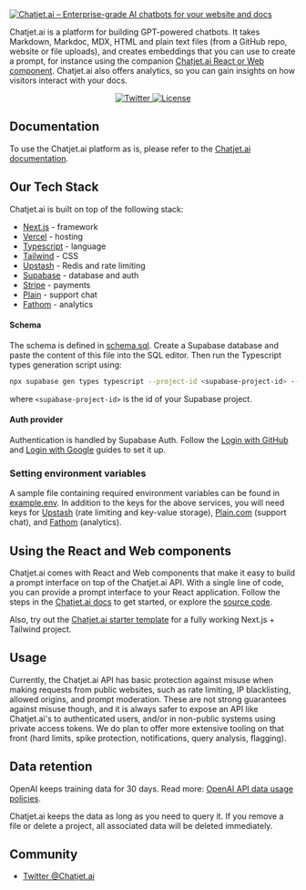   <a href="">
  <img alt="Chatjet.ai – Enterprise-grade AI chatbots for your website and docs" src="https://github.com/chatjet-ai/chatjet.ai/blob/main/Group%205.png?raw"
  <h1 align="center"></h1>
</a>
<br/>


Chatjet.ai is a platform for building GPT-powered chatbots. It takes Markdown, Markdoc, MDX, HTML and plain text files (from a GitHub repo, website or file uploads), and creates embeddings that you can use to create a prompt, for instance using the companion [Chatjet.ai React or Web component](https://Chatjet.ai.com/docs#components). Chatjet.ai also offers analytics, so you can gain insights on how visitors interact with your docs.

<p align="center">
  <a href="https://twitter.com/Chatjet.ai">
    <img alt="Twitter" src="https://img.shields.io/twitter/follow/Chatjet.ai?style=flat&label=%40Chatjet.ai&logo=twitter&color=0bf&logoColor=fff" />
  </a>
  <a aria-label="License" href="https://github.com/motifland/Chatjet.ai/blob/main/LICENSE">
    <img alt="License" src="https://img.shields.io/badge/License-Apache_2.0-blue.svg">
  </a>
</p>

## Documentation

To use the Chatjet.ai platform as is, please refer to the [Chatjet.ai documentation](https://Chatjet.ai/docs).

## Our Tech Stack

Chatjet.ai is built on top of the following stack:

- [Next.js](https://nextjs.org/) - framework
- [Vercel](https://vercel.com/) - hosting
- [Typescript](https://www.typescriptlang.org/) - language
- [Tailwind](https://tailwindcss.com/) - CSS
- [Upstash](https://upstash.com/) - Redis and rate limiting
- [Supabase](https://supabase.com/) - database and auth
- [Stripe](https://stripe.com/) - payments
- [Plain](https://plain.com/) - support chat
- [Fathom](https://usefathom.com/) - analytics


#### Schema

The schema is defined in [schema.sql](https://github.com/motifland/Chatjet.ai/blob/main/config/schema.sql). Create a Supabase database and paste the content of this file into the SQL editor. Then run the Typescript types generation script using:

```sh
npx supabase gen types typescript --project-id <supabase-project-id> --schema public > types/supabase.ts
```

where `<supabase-project-id>` is the id of your Supabase project.

#### Auth provider

Authentication is handled by Supabase Auth. Follow the [Login with GitHub](https://supabase.com/docs/guides/auth/social-login/auth-github) and [Login with Google](https://supabase.com/docs/guides/auth/social-login/auth-google) guides to set it up.

### Setting environment variables

A sample file containing required environment variables can be found in [example.env](https://github.com/motifland/Chatjet.ai/blob/main/example.env). In addition to the keys for the above services, you will need keys for [Upstash](https://upstash.com/) (rate limiting and key-value storage), [Plain.com](https://plain.com) (support chat), and [Fathom](https://usefathom.com/) (analytics).

## Using the React and Web components

Chatjet.ai comes with React and Web components that make it easy to build a prompt interface on top of the Chatjet.ai API. With a single line of code, you can provide a prompt interface to your React application. Follow the steps in the [Chatjet.ai docs](https://Chatjet.ai.com/docs#components) to get started, or explore the [source code](https://github.com/motifland/Chatjet.ai-js).

Also, try out the [Chatjet.ai starter template](https://github.com/motifland/Chatjet.ai-starter-template) for a fully working Next.js + Tailwind project.

## Usage

Currently, the Chatjet.ai API has basic protection against misuse when making requests from public websites, such as rate limiting, IP blacklisting, allowed origins, and prompt moderation. These are not strong guarantees against misuse though, and it is always safer to expose an API like Chatjet.ai's to authenticated users, and/or in non-public systems using private access tokens. We do plan to offer more extensive tooling on that front (hard limits, spike protection, notifications, query analysis, flagging).

## Data retention

OpenAI keeps training data for 30 days. Read more: [OpenAI API data usage policies](https://openai.com/policies/api-data-usage-policies).

Chatjet.ai keeps the data as long as you need to query it. If you remove a file or delete a project, all associated data will be deleted immediately.

## Community

- [Twitter @Chatjet.ai](https://twitter.com/Chatjet.ai)
